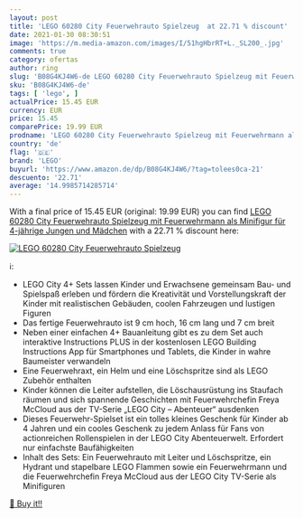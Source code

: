 ```yaml
---
layout: post
title: 'LEGO 60280 City Feuerwehrauto Spielzeug  at 22.71 % discount'
date: 2021-01-30 08:30:51
image: 'https://m.media-amazon.com/images/I/51hgHbrRT+L._SL200_.jpg'
comments: true
category: ofertas
author: ring
slug: 'B08G4KJ4W6-de LEGO 60280 City Feuerwehrauto Spielzeug mit Feuerwehrmann...'
sku: 'B08G4KJ4W6-de'
tags: [ 'lego', ]
actualPrice: 15.45 EUR
currency: EUR
price: 15.45
comparePrice: 19.99 EUR
prodname: 'LEGO 60280 City Feuerwehrauto Spielzeug mit Feuerwehrmann als Minifigur für 4-jährige Jungen und Mädchen'
country: 'de'
flag: '🇩🇪'
brand: 'LEGO'
buyurl: 'https://www.amazon.de/dp/B08G4KJ4W6/?tag=tolees0ca-21'
descuento: '22.71'
average: '14.9985714285714'
---
```


With a final price of 15.45 EUR (original: 19.99 EUR) you can find [LEGO 60280 City Feuerwehrauto Spielzeug mit Feuerwehrmann als Minifigur für 4-jährige Jungen und Mädchen](https://www.amazon.de/dp/B08G4KJ4W6/?tag=tolees0ca-21) with a  22.71 % discount here:

[![LEGO 60280 City Feuerwehrauto Spielzeug ](https://m.media-amazon.com/images/I/51hgHbrRT+L._SL200_.jpg)](https://www.amazon.de/dp/B08G4KJ4W6/?tag=tolees0ca-21)

ℹ️:

- LEGO City 4+ Sets lassen Kinder und Erwachsene gemeinsam Bau- und Spielspaß erleben und fördern die Kreativität und Vorstellungskraft der Kinder mit realistischen Gebäuden, coolen Fahrzeugen und lustigen Figuren
- Das fertige Feuerwehrauto ist 9 cm hoch, 16 cm lang und 7 cm breit
- Neben einer einfachen 4+ Bauanleitung gibt es zu dem Set auch interaktive Instructions PLUS in der kostenlosen LEGO Building Instructions App für Smartphones und Tablets, die Kinder in wahre Baumeister verwandeln
- Eine Feuerwehraxt, ein Helm und eine Löschspritze sind als LEGO Zubehör enthalten
- Kinder können die Leiter aufstellen, die Löschausrüstung ins Staufach räumen und sich spannende Geschichten mit Feuerwehrchefin Freya McCloud aus der TV-Serie „LEGO City – Abenteuer“ ausdenken
- Dieses Feuerwehr-Spielset ist ein tolles kleines Geschenk für Kinder ab 4 Jahren und ein cooles Geschenk zu jedem Anlass für Fans von actionreichen Rollenspielen in der LEGO City Abenteuerwelt. Erfordert nur einfachste Baufähigkeiten
- Inhalt des Sets: Ein Feuerwehrauto mit Leiter und Löschspritze, ein Hydrant und stapelbare LEGO Flammen sowie ein Feuerwehrmann und die Feuerwehrchefin Freya McCloud aus der LEGO City TV-Serie als Minifiguren

[🛒 Buy it!!](https://www.amazon.de/dp/B08G4KJ4W6/?tag=tolees0ca-21)
